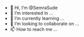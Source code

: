 - 👋 Hi, I’m @SemraSude
- 👀 I’m interested in ...
- 🌱 I’m currently learning ...
- 💞️ I’m looking to collaborate on ...
- 📫 How to reach me ...

<!---
SemraSude/SemraSude is a ✨ special ✨ repository because its `README.md` (this file) appears on your GitHub profile.
You can click the Preview link to take a look at your changes.
--->
